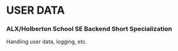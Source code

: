 # USER DATA

### ALX/Holberton School SE Backend Short Specialization

Handling user data, logging, etc.
